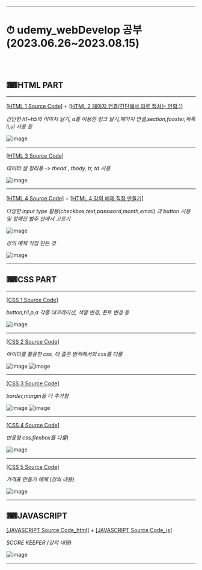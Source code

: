 ***
# ⏱ udemy_webDevelop 공부 (2023.06.26~2023.08.15) 
</br> </br> 
## ⌨HTML PART
***
[[HTML 1 Source Code]](https://github.com/tember8003/udemy_webDevelop/blob/HTML/HTML1.html) + [[HTML 2 페이지 연결(간단해서 따로 캡처는 안함.)]](https://github.com/tember8003/udemy_webDevelop/blob/HTML/HTML2.html)

_간단한 h1~h5와 이미지 달기, a를 이용한 링크 달기,페이지 연결,section,fooster,목록 li,ul 사용 등_


![image](https://github.com/tember8003/udemy_webDevelop/assets/104021663/c08afa43-5ebd-4846-8464-1fd4aef7736a)
***

[[HTML 3 Source Code]](https://github.com/tember8003/udemy_webDevelop/blob/HTML/HTML3.html)

_데이터 셀 정리용 -> thead , tbody, tr, td 사용_


![image](https://github.com/tember8003/udemy_webDevelop/assets/104021663/587142f3-4b6e-4a69-b9da-8e71bc154a82)

***

[[HTML 4 Source Code]](https://github.com/tember8003/udemy_webDevelop/blob/HTML/HTML4.html) + [[HTML 4 강의 예제 직접 만들기]](https://github.com/tember8003/udemy_webDevelop/blob/HTML/HTML5.html)

_다양한 input type 활용(checkbox,text,password,month,email) 과 button 사용 및 정해진 범주 안에서 고르기_

![image](https://github.com/tember8003/udemy_webDevelop/assets/104021663/3405a5f0-c41a-4aa6-8b98-e9982f88260e)

_강의 예제 직접 만든 것_


![image](https://github.com/tember8003/udemy_webDevelop/assets/104021663/59d41cdc-600e-4a07-a35a-aae29c369ee0)

***
## ⌨CSS PART
***
[[CSS 1 Source Code]](https://github.com/tember8003/udemy_webDevelop/blob/CSS/app.css)

_button,h1,p,a 각종 데코레이션, 색깔 변경, 폰트 변경 등_


![image](https://github.com/tember8003/udemy_webDevelop/assets/104021663/736f6399-fc28-4822-bd88-931f9cef0d82)

***
[[CSS 2 Source Code]](https://github.com/tember8003/udemy_webDevelop/blob/CSS/app2.css)

_아이디를 활용한 css, 더 좁은 범위에서의 css를 다룸_

![image](https://github.com/tember8003/udemy_webDevelop/assets/104021663/f4542bd5-13d1-4820-b8ad-82997df2dd20)
![image](https://github.com/tember8003/udemy_webDevelop/assets/104021663/3a5023ec-65ae-4548-b736-e4789b6802a7)

***

[[CSS 3 Source Code]](https://github.com/tember8003/udemy_webDevelop/blob/CSS/app3.css)

_border,margin을 더 추가함_


![image](https://github.com/tember8003/udemy_webDevelop/assets/104021663/498916ee-3fc3-452b-8849-9ea7aff6d1d0)
![image](https://github.com/tember8003/udemy_webDevelop/assets/104021663/d9b25e20-2e96-4d7a-a442-3525e10eb84e)

***

[[CSS 4 Source Code]](https://github.com/tember8003/udemy_webDevelop/blob/CSS/app4.css)

_반응형 css,flexbox를 다룸)_

![image](https://github.com/tember8003/udemy_webDevelop/assets/104021663/ef72864d-f042-428a-ae47-c7f429f0294d)


***

[[CSS 5 Source Code]](https://github.com/tember8003/udemy_webDevelop/blob/CSS/app5.css)

_가격표 만들기 예제 (강의 내용)_

![image](https://github.com/tember8003/udemy_webDevelop/assets/104021663/ead34e72-2a17-409a-a510-6c3dd1a9b6cd)

***

## ⌨JAVASCRIPT

[[JAVASCRIPT Source Code_html]](https://github.com/tember8003/udemy_webDevelop/blob/JAVASCRIPT/JVS_1.html) + [[JAVASCRIPT Source Code_js]](https://github.com/tember8003/udemy_webDevelop/blob/JAVASCRIPT/JVS_1.js)

_SCORE KEEPER (강의 내용)_

![image](https://github.com/tember8003/udemy_webDevelop/assets/104021663/e7473910-b556-4251-a922-190ba3b5d5b2)


***

